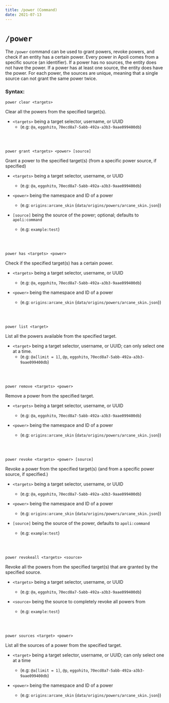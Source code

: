 ```yaml
---
title: /power (Command)
date: 2021-07-13
---
```


# `/power`

The `/power` command can be used to grant powers, revoke powers, and check if an entity has a certain power. Every power in Apoli comes from a specific source (an identifier). If a power has no sources, the entity does not have the power. If a power has at least one source, the entity does have the power. For each power, the sources are unique, meaning that a single source can not grant the same power twice.

### Syntax:

```mcfunction
power clear <targets>
```
Clear all the powers from the specified target(s).
<br>

* `<targets>` being a target selector, username, or UUID
    * (e.g: `@a`, `eggohito`, `70ecd8a7-5abb-492a-a3b3-9aae099400db`)
<br>
<br>

```mcfunction
power grant <targets> <power> [source]
```
Grant a power to the specified target(s) (from a specific power source, if specified)
<br>

* `<targets>` being a target selector, username, or UUID
    * (e.g: `@a`, `eggohito`, `70ecd8a7-5abb-492a-a3b3-9aae099400db`)

* `<power>` being the namespace and ID of a power
    * (e.g: `origins:arcane_skin` (`data/origins/powers/arcane_skin.json`))

* `[source]` being the source of the power; optional; defaults to `apoli:command`
    * (e.g: `example:test`)
<br>
<br>

```mcfunction
power has <targets> <power>
```
Check if the specified target(s) has a certain power.
<br>

* `<targets>` being a target selector, username, or UUID
    * (e.g: `@a`, `eggohito`, `70ecd8a7-5abb-492a-a3b3-9aae099400db`)

* `<power>` being the namespace and ID of a power
    * (e.g: `origins:arcane_skin` (`data/origins/powers/arcane_skin.json`))
<br>
<br>

```mcfunction
power list <target>
```
List all the powers available from the specified target.
<br>

* `<target>` being a target selector, username, or UUID; can only select one at a time.
    * (e.g: `@a[limit = 1]`, `@p`, `eggohito`, `70ecd8a7-5abb-492a-a3b3-9aae099400db`)
<br>
<br>

```mcfunction
power remove <targets> <power>
```
Remove a power from the specified target.
<br>

* `<targets>` being a target selector, username, or UUID
    * (e.g: `@a`, `eggohito`, `70ecd8a7-5abb-492a-a3b3-9aae099400db`)

* `<power>` being the namespace and ID of a power
    * (e.g: `origins:arcane_skin` (`data/origins/powers/arcane_skin.json`))
<br>
<br>

```mcfunction
power revoke <targets> <power> [source]
```
Revoke a power from the specified target(s) (and from a specific power source, if specified.)
<br>

* `<targets>` being a target selector, username, or UUID
    * (e.g: `@a`, `eggohito`, `70ecd8a7-5abb-492a-a3b3-9aae099400db`)

* `<power>` being the namespace and ID of a power
    * (e.g: `origins:arcane_skin` (`data/origins/powers/arcane_skin.json`))

* `[source]` being the source of the power, defaults to `apoli:command`
    * (e.g: `example:test`)
<br>
<br>

```mcfunction
power revokeall <targets> <source>
```
Revoke all the powers from the specified target(s) that are granted by the specified source.
<br>

* `<targets>` being a target selector, username, or UUID
    * (e.g: `@a`, `eggohito`, `70ecd8a7-5abb-492a-a3b3-9aae099400db`)

* `<source>` being the source to completely revoke all powers from
	* (e.g: `example:test`)
<br>
<br>

```mcfunction
power sources <target> <power>
```
List all the sources of a power from the specified target.
<br>

* `<target>` being a target selector, username, or UUID; can only select one at a time
    * (e.g: `@a[limit = 1]`, `@p`, `eggohito`, `70ecd8a7-5abb-492a-a3b3-9aae099400db`)

* `<power>` being the namespace and ID of a power
    * (e.g: `origins:arcane_skin` (`data/origins/powers/arcane_skin.json`))
